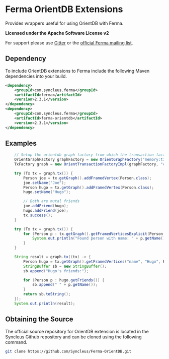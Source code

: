 # Ferma OrientDB Extensions

Provides wrappers useful for using OrientDB with Ferma.

**Licensed under the Apache Software License v2**

For support please use [Gitter](https://gitter.im/Syncleus/Ferma?utm_source=badge&utm_medium=badge&utm_campaign=pr-badge)
or the [official Ferma mailing list](https://groups.google.com/a/syncleus.com/forum/#!forum/ferma-list).

## Dependency

To include OrientDB extensions to Ferma include the following Maven dependencies into your build.

```xml
<dependency>
    <groupId>com.syncleus.ferma</groupId>
    <artifactId>ferma</artifactId>
    <version>2.3.1</version>
</dependency>
<dependency>
    <groupId>com.syncleus.ferma</groupId>
    <artifactId>ferma-orientdb</artifactId>
    <version>2.3.1</version>
</dependency>
```

## Examples

```java
    // Setup the orientdb graph factory from which the transaction factory will create transactions
    OrientGraphFactory graphFactory = new OrientGraphFactory("memory:tinkerpop").setupPool(4, 10);
    TxFactory graph = new OrientTransactionFactoryImpl(graphFactory, "com.syncleus.ferma.ext.orientdb.model");

    try (Tx tx = graph.tx()) {
        Person joe = tx.getGraph().addFramedVertex(Person.class);
        joe.setName("Joe");
        Person hugo = tx.getGraph().addFramedVertex(Person.class);
        hugo.setName("Hugo");

        // Both are mutal friends
        joe.addFriend(hugo);
        hugo.addFriend(joe);
        tx.success();
    }

    try (Tx tx = graph.tx()) {
        for (Person p : tx.getGraph().getFramedVerticesExplicit(Person.class)) {
            System.out.println("Found person with name: " + p.getName());
        }
    }

    String result = graph.tx((tx) -> {
        Person hugo = tx.getGraph().getFramedVertices("name", "Hugo", Person.class).iterator().next();
        StringBuffer sb = new StringBuffer();
        sb.append("Hugo's friends:");

        for (Person p : hugo.getFriends()) {
            sb.append(" " + p.getName());
        }
        return sb.toString();
    });
    System.out.println(result);
```

## Obtaining the Source

The official source repository for OrientDB extension is located in the Syncleus Github repository and can be cloned using the
following command.

```bash
git clone https://github.com/Syncleus/Ferma-OrientDB.git
```

